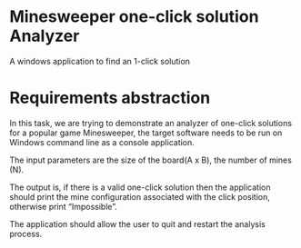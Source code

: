 # Minesweeper one-click solution Analyzer
A windows application to find an 1-click solution

# Requirements abstraction
In this task, we are trying to demonstrate an analyzer of one-click solutions for a popular game Minesweeper,  the target software needs to be run on Windows command line as a console application.

The input parameters are the size of the board(A x B), the number of mines (N).

The output is, if there is a valid one-click solution then the application should print the mine configuration associated with the click position, otherwise print “Impossible”.

The application should allow the user to quit and restart the analysis process.
